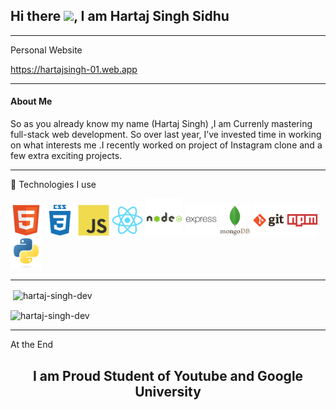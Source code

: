 

 <h2>Hi there <img src="https://raw.githubusercontent.com/MartinHeinz/MartinHeinz/master/wave.gif" width="30px">, I am Hartaj Singh Sidhu</h2>
 
 
   ---
   
   Personal Website
   
   <a>https://hartajsingh-01.web.app</a>
  
  ---
  
  <h4>About Me</h4>
  So as you already know my name (Hartaj Singh) ,I am Currenly mastering full-stack web development.
  So over last year, I’ve invested time in working on what interests me .I recently worked on project of Instagram clone and a few extra exciting projects.

---
🧰  Technologies I use


<img src="https://github.com/devicons/devicon/blob/master/icons/html5/html5-original.svg" alt="HTML" width="50" height="50"/>  <img src="https://github.com/devicons/devicon/blob/master/icons/css3/css3-plain-wordmark.svg" alt="CSS" width="50" height="50"/>  <img src="https://github.com/devicons/devicon/blob/master/icons/javascript/javascript-original.svg" alt="JavaScript" width="50" height="50"/>  <img src="https://github.com/devicons/devicon/blob/master/icons/react/react-original.svg" alt="JavaScript" width="50" height="50"/>  <img src="https://github.com/devicons/devicon/blob/master/icons/nodejs/nodejs-original-wordmark.svg" alt="NodeJS" width="60" height="60"/>  <img src="https://github.com/devicons/devicon/blob/master/icons/express/express-original-wordmark.svg" alt="ExpressJS" width="50" height="50"/>  <img src="https://github.com/devicons/devicon/blob/master/icons/mongodb/mongodb-original-wordmark.svg" alt="MongoDB" width="50" height="50"/>   <img src="https://github.com/devicons/devicon/blob/master/icons/git/git-original-wordmark.svg" alt="Git" width="50" height="50"/>    <img src="https://github.com/devicons/devicon/blob/master/icons/npm/npm-original-wordmark.svg" alt="npm" width="50" height="50"/>  <img src="https://raw.githubusercontent.com/devicons/devicon/master/icons/python/python-original.svg" alt="python" width="50" height="50"/>
 
 
 

---
<p>&nbsp;<img align="center" src="https://github-readme-stats.vercel.app/api?username=hartaj-singh-dev&show_icons=true&locale=en" alt="hartaj-singh-dev" /></p>

<p><img align="center" src="https://github-readme-streak-stats.herokuapp.com/?user=hartaj-singh-dev&" alt="hartaj-singh-dev" /></p>

---


At the End

<h2  align="center">I am Proud Student of Youtube and Google University</h2>








